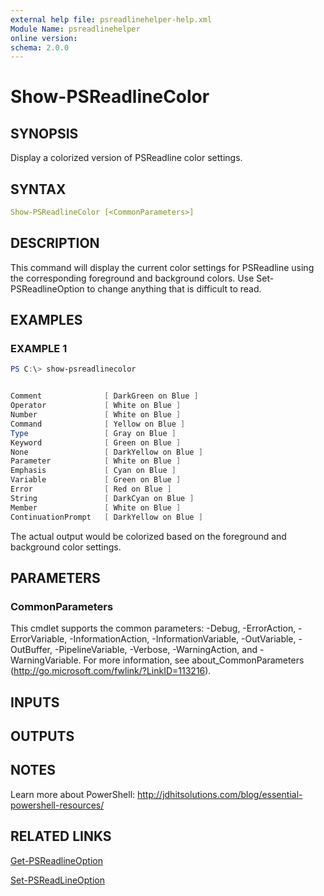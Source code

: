 ```yaml
---
external help file: psreadlinehelper-help.xml
Module Name: psreadlinehelper
online version:
schema: 2.0.0
---
```


# Show-PSReadlineColor

## SYNOPSIS

Display a colorized version of PSReadline color settings.

## SYNTAX

```yaml
Show-PSReadlineColor [<CommonParameters>]
```

## DESCRIPTION

This command will display the current color settings for PSReadline using the corresponding foreground and background colors. Use Set-PSReadlineOption to change anything that is difficult to read.

## EXAMPLES

### EXAMPLE 1

```powershell
PS C:\> show-psreadlinecolor


Comment              [ DarkGreen on Blue ]
Operator             [ White on Blue ]
Number               [ White on Blue ]
Command              [ Yellow on Blue ]
Type                 [ Gray on Blue ]
Keyword              [ Green on Blue ]
None                 [ DarkYellow on Blue ]
Parameter            [ White on Blue ]
Emphasis             [ Cyan on Blue ]
Variable             [ Green on Blue ]
Error                [ Red on Blue ]
String               [ DarkCyan on Blue ]
Member               [ White on Blue ]
ContinuationPrompt   [ DarkYellow on Blue ]
```

The actual output would be colorized based on the foreground and background color settings.

## PARAMETERS

### CommonParameters

This cmdlet supports the common parameters: -Debug, -ErrorAction, -ErrorVariable, -InformationAction, -InformationVariable, -OutVariable, -OutBuffer, -PipelineVariable, -Verbose, -WarningAction, and -WarningVariable.
For more information, see about_CommonParameters (http://go.microsoft.com/fwlink/?LinkID=113216).

## INPUTS

## OUTPUTS

## NOTES

Learn more about PowerShell: http://jdhitsolutions.com/blog/essential-powershell-resources/

## RELATED LINKS

[Get-PSReadlineOption]()

[Set-PSReadLineOption]()

